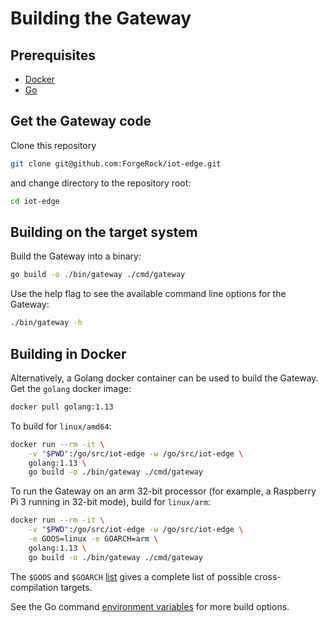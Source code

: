 # Building the Gateway

## Prerequisites

- [Docker](https://docs.docker.com/engine/install/)
- [Go](https://golang.org/doc/install)

## Get the Gateway code

Clone this repository

```bash
git clone git@github.com:ForgeRock/iot-edge.git
```

and change directory to the repository root:

```bash
cd iot-edge
```

## Building on the target system

Build the Gateway into a binary:

```bash
go build -o ./bin/gateway ./cmd/gateway
```

Use the help flag to see the available command line options for the Gateway:

```bash
./bin/gateway -h
```

## Building in Docker

Alternatively, a Golang docker container can be used to build the Gateway. Get the `golang` docker image:

```bash
docker pull golang:1.13
```

To build for `linux/amd64`:

```bash
docker run --rm -it \
    -v "$PWD":/go/src/iot-edge -w /go/src/iot-edge \
    golang:1.13 \
    go build -o ./bin/gateway ./cmd/gateway
```

To run the Gateway on an arm 32-bit processor (for example, a Raspberry Pi 3 running in 32-bit mode), build for
`linux/arm`:

```bash
docker run --rm -it \
    -v "$PWD":/go/src/iot-edge -w /go/src/iot-edge \
    -e GOOS=linux -e GOARCH=arm \
    golang:1.13 \
    go build -o ./bin/gateway ./cmd/gateway
```
The `$GOOS` and `$GOARCH` [list](https://golang.org/doc/install/source#environment) gives a complete list of possible
cross-compilation targets.

See the Go command [environment variables](https://golang.org/cmd/go/#hdr-Environment_variables) for more build options.
